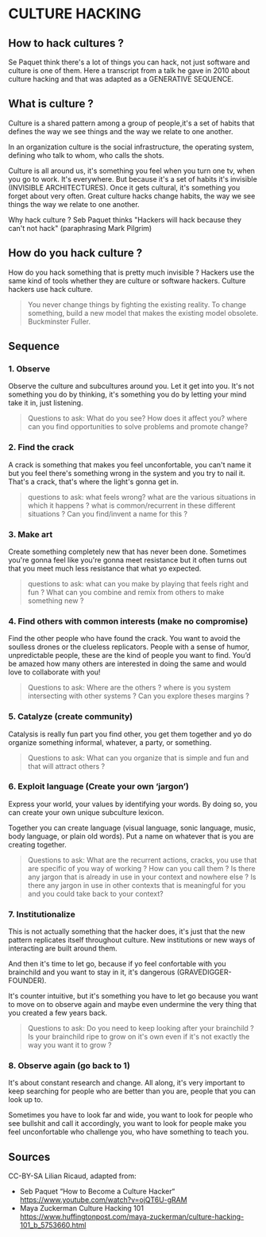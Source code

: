 # CULTURE HACKING 

## How to hack cultures ?

Se Paquet think there's a lot of things you can hack, not just software and culture is one of them. Here a transcript from a talk he gave in 2010 about culture hacking and that was adapted as a GENERATIVE SEQUENCE.

## What is culture ?

Culture is a shared pattern among a group of people,it's a set of habits that defines the way we see things and the way we relate to one another.

In an organization culture is the social infrastructure, the operating system, defining who talk to whom, who calls the shots.

Culture is all around us, it's something you feel when you turn one tv, when you go to work. It's everywhere. But because it's a set of habits it's invisible (INVISIBLE ARCHITECTURES). Once it gets cultural, it's something you forget about very often. Great culture hacks change habits, the way we see things the way we relate to one another.

Why hack culture ? Seb Paquet thinks "Hackers will hack because they can't not hack" (paraphrasing Mark Pilgrim)

## How do you hack culture ?
How do you hack something that is pretty much invisible ? Hackers use the same kind of tools whether they are culture or software hackers. Culture hackers use hack culture.

> You never change things by fighting the existing reality. To change something, build a new model that makes the existing model obsolete. Buckminster Fuller.

## Sequence

### 1. Observe 

Observe the culture and subcultures around you. Let it get into you. It's not something you do by thinking, it's something you do by letting your mind take it in, just listening. 
> Questions to ask:  What do you see? How does it affect you? where can you find opportunities to solve problems and promote change?

### 2. Find the crack
A crack is something that makes you feel unconfortable, you can't name it but you feel there's something wrong in the system and you try to nail it. That's a crack, that's where the light's gonna get in.
> questions to ask: what feels wrong? what are the various situations in which it happens ? what is common/recurrent in these different situations ? Can you find/invent a name for this ?

### 3. Make art
Create something completely new that has never been done. Sometimes you're gonna feel like you're gonna meet resistance but it often turns out that you meet much less resistance that what yo expected. 
> questions to ask: what can you make by playing that feels right and fun ? What can you combine and remix from others to make something new ?

### 4. Find others with common interests (make no compromise) 
Find the other people who have found the crack. You want to avoid the soulless drones or the clueless replicators. People with a sense of humor, unpredictable people, these are the kind of people you want to find. You’d be amazed how many others are interested in doing the same and would love to collaborate with you!
> Questions to ask: Where are the others ? where is you system intersecting with other systems ? Can you explore theses margins ? 


### 5. Catalyze (create community)
Catalysis is really fun part you find other, you get them together and yo do organize something informal, whatever, a party, or something.
> Questions to ask: What can you organize that is simple and fun and that will attract others ? 

### 6. Exploit language (Create your own ‘jargon’) 

Express your world, your values by identifying your words. By doing so, you can create your own unique subculture lexicon.

Together you can create language (visual language, sonic language, music, body language, or plain old words). Put a name on whatever that is you are creating together.
> Questions to ask: What are the recurrent actions, cracks, you use that are specific of you way of working ? How can you call them ? Is there any jargon that is already in use in your context and nowhere else ? Is there any jargon in use in other contexts that is meaningful for you and you could take back to your context?

### 7. Institutionalize 

This is not actually something that the hacker does, it's just that the new pattern replicates itself throughout culture. New institutions or new ways of interacting are built around them.

And then it's time to let go, because if yo feel confortable with you brainchild and you want to stay in it, it's dangerous (GRAVEDIGGER-FOUNDER). 

It's counter intuitive, but it's something you have to let go because you want to move on to observe again and maybe even undermine the very thing that you created a few years back.

> Questions to ask: Do you need to keep looking after your brainchild ? Is your brainchild ripe to grow on it's own even if it's not exactly the way you want it to grow ? 

### 8. Observe again (go back to 1)

It's about constant research and change.
All along, it's very important to keep searching for people who are better than you are, people that you can look up to.

Sometimes you have to look far and wide, you want to look for people who see bullshit and call it accordingly, you want to look for people make you feel unconfortable who challenge you, who have something to teach you.


## Sources

CC-BY-SA Lilian Ricaud, adapted from:
-  Seb Paquet “How to Become a Culture Hacker“ https://www.youtube.com/watch?v=ojQT6U-gRAM
- Maya Zuckerman Culture Hacking 101 https://www.huffingtonpost.com/maya-zuckerman/culture-hacking-101_b_5753660.html
